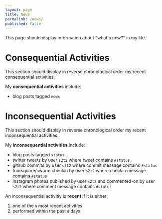 ```yaml
---
layout: page
title: News
permalink: /news/
published: false
---
```


This page should display information about "what's new?" in my life.

# Consequential Activities

This section should display in reverse chronological order my recent consequential activities.

My **consequential activities** include:
 + blog posts tagged `news`

# Inconsequential Activities

This section should display in reverse chronological order my recent inconsequential activities.

My **inconsequential activities** include:

 + blog posts tagged `status`
 + twitter tweets by user `s2t2` where tweet contains `#status`
 + github commits by user `s2t2` where commit message contains `#status`
 + foursquare/swarm checkin by user `s2t2` where checkin message contains `#status`
 + instagram photos published by user `s2t2` and commented-on by user `s2t2` where comment message contains `#status` 

An inconsequential activitiy is **recent** if it is either:

 1. one of the `n` most recent activities
 2. performed within the past `d` days
